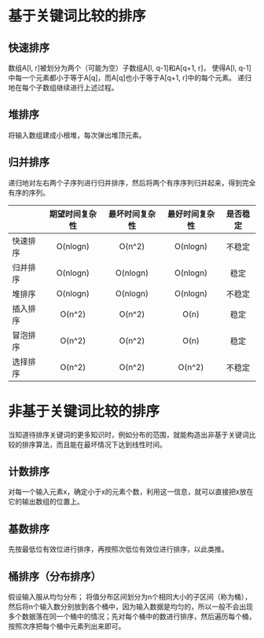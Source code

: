# 基于关键词比较的排序
## 快速排序
数组A[l, r]被划分为两个（可能为空）子数组A[l, q-1]和A[q+1, r]，
使得A[l, q-1]中每一个元素都小于等于A[q]，而A[q]也小于等于A[q+1, r]中的每个元素。
递归地在每个子数组继续进行上述过程。

## 堆排序
将输入数组建成小根堆，每次弹出堆顶元素。

## 归并排序
递归地对左右两个子序列进行归并排序，然后将两个有序序列归并起来，得到完全有序的序列。

|  | 期望时间复杂性 |最坏时间复杂性|最好时间复杂性| 是否稳定 |
:- | :-: | :-: |:-: |:-: |
| 快速排序 | O(nlogn) |O(n^2) |O(nlogn) | 不稳定 |
| 归并排序 | O(nlogn) |O(nlogn) |O(nlogn) | 稳定  |
| 堆排序   | O(nlogn) |O(nlogn) |O(nlogn) | 不稳定 |
|插入排序   | O(n^2) |O(n^2) |O(n) | 稳定 |
| 冒泡排序   | O(n^2) |O(n^2) |O(n) | 稳定 |
| 选择排序  | O(n^2) |O(n^2) |O(n^2) | 不稳定 |

# 非基于关键词比较的排序
当知道待排序关键词的更多知识时，例如分布的范围，就能构造出非基于关键词比较的排序算法，而且能在最坏情况下达到线性时间。
## 计数排序
对每一个输入元素x，确定小于x的元素个数，利用这一信息，就可以直接把x放在它的输出数组的位置上。

## 基数排序
先按最低位有效位进行排序，再按照次低位有效位进行排序，以此类推。

## 桶排序（分布排序）
假设输入服从均匀分布；
将值分布区间划分为n个相同大小的子区间（称为桶），然后将n个输入数分别放到各个桶中，因为输入数据是均匀的，所以一般不会出现多个数据落在同一个桶中的情况；先对每个桶中的数进行排序，然后遍历每个桶，按照次序把每个桶中元素列出来即可。